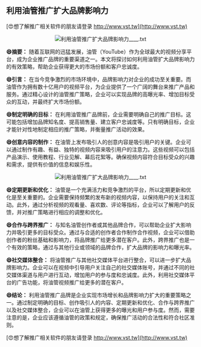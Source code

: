 ## **利用油管推广扩大品牌影响力**

[😍想了解推广相关软件的朋友请登录 http://www.vst.tw](http://www.vst.tw)

 <center><img src="https://vst.tw/MP4/tuiguang/png/8.png" alt="利用油管推广扩大品牌影响力____.txt"></center>

**😄摘要：**
随着互联网的迅猛发展，油管（YouTube）作为全球最大的视频分享平台，成为企业推广品牌的重要渠道之一。本文将探讨如何利用油管扩大品牌影响力的有效策略，帮助企业获得更大的市场份额和客户忠诚度。

**😄引言：**
在当今竞争激烈的市场环境中，品牌影响力对企业的成功至关重要。而油管作为拥有数十亿用户的视频平台，为企业提供了一个广阔的舞台来推广产品和服务。通过精心设计的油管推广策略，企业可以实现品牌的高曝光率、增加目标受众的互动，并最终扩大市场份额。

**😄制定明确的目标：**
在利用油管推广品牌前，企业需要明确自己的推广目标。这可能包括增加品牌知名度、提高销售量、建立客户忠诚度等。只有明确目标，企业才能针对性地制定相应的推广策略，并衡量推广活动的效果。

**😄创意内容的制作：**
在油管上发布吸引人的创意内容是吸引用户的关键。企业可以通过制作有趣、有益、独特的视频内容来吸引用户的注意力。这些视频可以包括产品演示、使用教程、行业见解、幕后花絮等。确保视频内容符合目标受众的兴趣和需求，提供有价值的信息和娱乐性。

 <center><img src="https://vst.tw/MP4/tuiguang/png/2.png" alt="利用油管推广扩大品牌影响力____.txt"></center>

**😄定期更新和优化：**
油管是一个充满活力和竞争激烈的平台，所以定期更新和优化是至关重要的。企业需要保持频繁的发布新的视频内容，以保持用户的关注和互动。此外，通过分析视频的观看量、喜欢数、评论等指标，企业可以了解用户的反馈，并对推广策略进行相应的调整和优化。

**😄合作与跨界推广：**
与知名油管创作者或其他品牌合作，可以帮助企业扩大影响力并吸引更多的目标受众。通过与合适的创作者合作制作合作视频，企业可以借助创作者的粉丝基础和影响力，将品牌推广给更多潜在客户。此外，跨界推广也是一个有效的策略，通过与其他行业或领域的品牌合作，扩大品牌的影响力和曝光率。

**😄社交媒体整合：**
将油管推广与其他社交媒体平台进行整合，可以进一步扩大品牌影响力。企业可以在视频中引导用户关注自己的社交媒体账号，并通过不同的社交媒体渠道与用户进行互动，增加用户的参与度和忠诚度。此外，利用社交媒体平台的广告功能，将油管视频推广给更多的潜在客户。

**😄结论：**
利用油管推广品牌是企业实现市场增长和品牌影响力扩大的重要策略之一。通过制定明确的目标、创作吸引人的内容、定期更新和优化、合作与跨界推广以及社交媒体整合，企业可以在油管上获得更多的曝光和用户参与度。然而，需要注意的是，企业应该遵循油管的政策和规定，确保推广活动的合法性和符合社区准则。

[😍想了解推广相关软件的朋友请登录 http://www.vst.tw](http://www.vst.tw)



